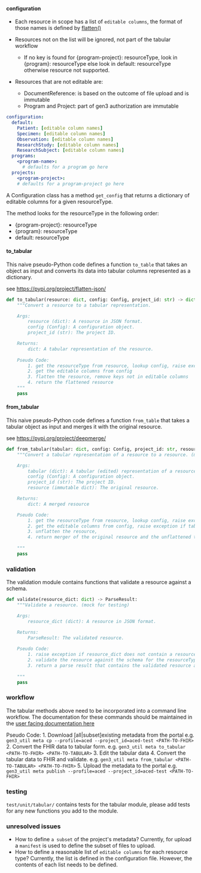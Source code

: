 #### configuration


* Each resource in scope has a list of `editable columns`,  the format of those names is defined by [flatten()](https://github.com/amirziai/flatten?tab=readme-ov-file#usage)

* Resources not on the list will be ignored, not part of the tabular workflow
  * If no key is found for {program-project}: resourceType, look in {program}: resourceType else look in default: resourceType otherwise resource not supported.

* Resources that are not editable are:
    * DocumentReference: is based on the outcome of file upload and is immutable
    * Program and Project: part of gen3 authorization are immutable


```yaml
configuration:
  default:
    Patient: [editable column names]
    Specimen: [editable column names]
    Observation: [editable column names]
    ResearchStudy: [editable column names]
    ResearchSubject: [editable column names]
  programs:
    <program-name>:
      # defaults for a program go here
  projects:
    <program-project>:
    # defaults for a program-project go here 

```

A Configuration class has a method `get_config` that returns a dictionary of editable columns for a given resourceType.

The method looks for the resourceType in the following order:

* {program-project}: resourceType
* {program}: resourceType
* default: resourceType 



#### to_tabular

This naive pseudo-Python code defines a function `to_table` that takes an object as input
and converts its data into tabular columns represented as a dictionary.

see https://pypi.org/project/flatten-json/


```python
def to_tabular(resource: dict, config: Config, project_id: str) -> dict:
    """Convert a resource to a tabular representation.

    Args:
        resource (dict): A resource in JSON format.
        config (Config): A configuration object.
        project_id (str): The project ID.

    Returns:
        dict: A tabular representation of the resource.
    
    Pseudo Code:
        1. get the resourceType from resource, lookup config, raise exception if not found
        2. get the editable columns from config
        3. flatten the resource, remove keys not in editable columns
        4. return the flattened resource
    """
    pass    
```


#### from_tabular

This naive pseudo-Python code defines a function `from_table` that takes a tabular object as input and merges it with the original resource.

see https://pypi.org/project/deepmerge/

```python
def from_tabular(tabular: dict, config: Config, project_id: str, resource: dict) -> dict:
    """Convert a tabular representation of a resource to a resource. (mock for testing)

    Args:
        tabular (dict): A tabular (edited) representation of a resource.
        config (Config): A configuration object.
        project_id (str): The project ID.
        resource (immutable dict): The original resource.

    Returns:
        dict: A merged resource

    Pseudo Code:
        1. get the resourceType from resource, lookup config, raise exception if not found
        2. get the editable columns from config, raise exception if tabular contains extraneous keys
        3. unflatten the resource, 
        4. return merger of the original resource and the unflattened tabular
        
    """
    pass
```

### validation

The validation module contains functions that validate a resource against a schema.

```python
def validate(resource_dict: dict) -> ParseResult:
    """Validate a resource. (mock for testing)

    Args:
        resource_dict (dict): A resource in JSON format.

    Returns:
        ParseResult: The validated resource.
        
    Pseudo Code:
        1. raise exception if resource_dict does not contain a resourceType
        2. validate the resource against the schema for the resourceType
        3. return a parse result that contains the validated resource and any validation exception 
        
    """
    pass

```


### workflow

The tabular methods above need to be incorporated into a command line workflow.
The documentation for these commands should be maintained in the [user facing documentation here](https://github.com/ACED-IDP/aced-idp.github.io/blob/0b9b33dc0542795e756219ef8305dd2e33bcc173/docs/workflows/metadata.md#L20-L19) 


Pseudo Code:
    1. Download [all|subset]existing metadata from the portal e.g. `gen3_util meta cp --profile=aced --project_id=aced-test <PATH-TO-FHIR>`
    2. Convert the FHIR data to tabular form. e.g. `gen3_util meta to_tabular <PATH-TO-FHIR> <PATH-TO-TABULAR>`
    3. Edit the tabular data
    4. Convert the tabular data to FHIR and validate. e.g. `gen3_util meta from_tabular <PATH-TO-TABULAR> <PATH-TO-FHIR>`
    5. Upload the metadata to the portal e.g. `gen3_util meta publish --profile=aced --project_id=aced-test <PATH-TO-FHIR>` 

### testing

  `test/unit/tabular/` contains tests for the tabular module, please add tests for any new functions you add to the module.

### unresolved issues

  * How to define `a subset` of the project's metadata? Currently, for upload a `manifest` is used to define the subset of files to upload.
  * How to define a reasonable list of `editable columns` for each resource type? Currently, the list is defined in the configuration file.  However, the contents of each list needs to be defined.

